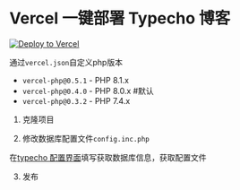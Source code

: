 # Vercel 一键部署 Typecho 博客

[![Deploy to Vercel](https://vercel.com/button)](https://vercel.com/import/project?template=https://github.com/pbloods/typecho/)

通过`vercel.json`自定义php版本
- `vercel-php@0.5.1` - PHP 8.1.x
- `vercel-php@0.4.0` - PHP 8.0.x  #默认
- `vercel-php@0.3.2` - PHP 7.4.x

1. 克隆项目

2. 修改数据库配置文件`config.inc.php`

在[typecho 配置界面](https://typecho-phi-ten.vercel.app/)填写获取数据库信息，获取配置文件
 
3. 发布
